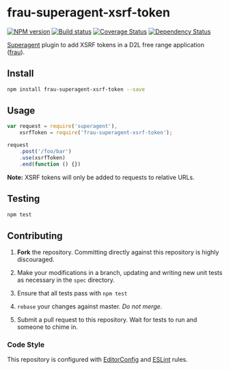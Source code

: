 # frau-superagent-xsrf-token

[![NPM version][npm-image]][npm-url]
[![Build status][ci-image]][ci-url]
[![Coverage Status][coverage-image]][coverage-url]
[![Dependency Status][dependencies-image]][dependencies-url]

[Superagent][superagent] plugin to add XSRF tokens in a D2L free range
application ([frau](https://www.npmjs.com/browse/keyword/frau)).

## Install
```sh
npm install frau-superagent-xsrf-token --save
```

## Usage
```js
var request = require('superagent'),
	xsrfToken = require('frau-superagent-xsrf-token');

request
	.post('/foo/bar')
	.use(xsrfToken)
	.end(function () {})
```

__Note:__ XSRF tokens will only be added to requests to relative URLs.

## Testing

```bash
npm test
```


## Contributing

1. **Fork** the repository. Committing directly against this repository is
   highly discouraged.

2. Make your modifications in a branch, updating and writing new unit tests
   as necessary in the `spec` directory.

3. Ensure that all tests pass with `npm test`

4. `rebase` your changes against master. *Do not merge*.

5. Submit a pull request to this repository. Wait for tests to run and someone
   to chime in.

### Code Style

This repository is configured with [EditorConfig][EditorConfig] and
[ESLint][ESLint] rules.


[npm-url]: https://www.npmjs.org/package/frau-superagent-xsrf-token
[npm-image]: https://img.shields.io/npm/v/frau-superagent-xsrf-token.svg
[ci-url]: https://travis-ci.org/Brightspace/frau-superagent-xsrf-token
[ci-image]: https://img.shields.io/travis/Brightspace/frau-superagent-xsrf-token.svg
[coverage-url]: https://coveralls.io/r/Brightspace/frau-superagent-xsrf-token?branch=master
[coverage-image]: https://img.shields.io/coveralls/Brightspace/frau-superagent-xsrf-token.svg
[dependencies-url]: https://david-dm.org/Brightspace/frau-superagent-xsrf-token
[dependencies-image]: https://img.shields.io/david/Brightspace/frau-superagent-xsrf-token.svg

[superagent]: https://visionmedia.github.io/superagent/

[EditorConfig]: http://editorconfig.org/
[ESLint]: http://eslint.org
